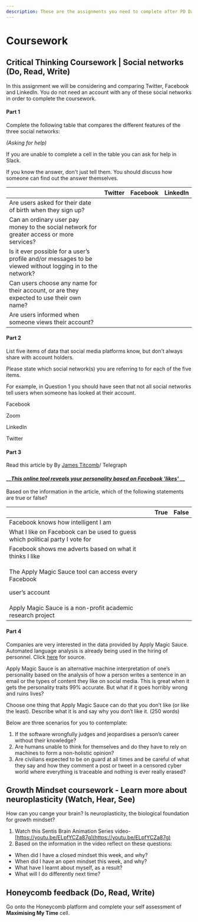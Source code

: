 ```yaml
---
description: These are the assignments you need to complete after PD Day 2
---
```


# Coursework

## Critical Thinking Coursework \| Social networks \(Do, Read, Write\)

In this assignment we will be considering and comparing Twitter, Facebook and LinkedIn. You do not need an account with any of these social networks in order to complete the coursework. 

#### Part 1

Complete the following table that compares the different features of the three social networks: 

_\(Asking for help\)_

If you are unable to complete a cell in the table you can ask for help in Slack. 

If you know the answer, don't just tell them. You should discuss how someone can find out the answer themselves. 

|  | Twitter | Facebook | LinkedIn |
| :--- | :--- | :--- | :--- |
| Are users asked for their date of birth when they sign up? |  |  |  |
| Can an ordinary user pay money to the social network for greater access or more services? |  |  |  |
| Is it ever possible for a user’s profile and/or messages to be viewed without logging in to the network? |  |  |  |
| Can users choose any name for their account, or are they expected to use their own name? |  |  |  |
| Are users informed when someone views their account? |  |  |  |

#### Part 2 

List five items of data that social media platforms know, but don't always share with account holders. 

Please state which social network\(s\) you are referring to for each of the five items. 

For example, in Question 1 you should have seen that not all social networks tell users when someone has looked at their account. 

Facebook  

Zoom 

LinkedIn 

Twitter

#### Part 3

Read this article by By [James Titcomb](http://preview.telegraph.co.uk/journalists/james-titcomb/)/ Telegraph

#### \_\_[_This online tool reveals your personality based on Facebook 'likes'_ ](https://personaldevelopment.codeyourfuture.io/sessions/pd-session-2/coursework/this-online-tool-reveals-your-personality-based-on-facebook-likes)\_\_

Based on the information in the article, which of the following statements are true or false? 

<table>
  <thead>
    <tr>
      <th style="text-align:left"></th>
      <th style="text-align:left">True</th>
      <th style="text-align:left">False</th>
    </tr>
  </thead>
  <tbody>
    <tr>
      <td style="text-align:left">Facebook knows how intelligent I am</td>
      <td style="text-align:left"></td>
      <td style="text-align:left"></td>
    </tr>
    <tr>
      <td style="text-align:left">What I like on Facebook can be used to guess which political party I vote
        for</td>
      <td style="text-align:left"></td>
      <td style="text-align:left"></td>
    </tr>
    <tr>
      <td style="text-align:left">Facebook shows me adverts based on what it thinks I like</td>
      <td style="text-align:left"></td>
      <td style="text-align:left"></td>
    </tr>
    <tr>
      <td style="text-align:left">
        <p>The Apply Magic Sauce tool can access every Facebook</p>
        <p>user&#x2019;s account</p>
      </td>
      <td style="text-align:left"></td>
      <td style="text-align:left"></td>
    </tr>
    <tr>
      <td style="text-align:left">Apply Magic Sauce is a non-profit academic research project</td>
      <td style="text-align:left"></td>
      <td style="text-align:left"></td>
    </tr>
  </tbody>
</table>

#### Part 4

Companies are very interested in the data provided by Apply Magic Sauce. Automated language analysis is already being used in the hiring of personnel. Click [here](https://www.scientificamerican.com/article/the-internet-knows-you-better-than-your-spouse-does/) for source.  
  
Apply Magic Sauce is an alternative machine interpretation of one’s personality based on the analysis of how a person writes a sentence in an email or the types of content they like on social media. This is great when it gets the personality traits 99% accurate. But what if it goes horribly wrong and ruins lives?  
  
Choose one thing that Apply Magic Sauce can do that you don’t like \(or like the least\). Describe what it is and say why you don’t like it. \(250 words\) 

Below are three scenarios for you to contemplate:

1. If the software wrongfully judges and jeopardises a person’s career without their knowledge?
2. Are humans unable to think for themselves and do they have to rely on machines to form a non-holistic opinion?
3. Are civilians expected to be on guard at all times and be careful of what they say and how they comment a post or tweet in a censored cyber world where everything is traceable and nothing is ever really erased?

## Growth Mindset coursework - Learn more about neuroplasticity \(Watch, Hear, See\) 

How can you cange your brain? Is neuroplasticity, the biological foundation for growth mindset?   
1. Watch this Sentis Brain Animation Series video- [https://youtu.be/ELpfYCZa87g](https://youtu.be/ELpfYCZa87g)  
2. Based on the information in the video reflect on these questions:   


* When  did I have a closed mindset this week, and why?
* When did I have an open mindset this week, and why?
* What have I learnt about myself, as a result?
* What will I do differently next time?

## Honeycomb feedback \(Do, Read, Write\)

Go onto the Honeycomb platform and complete your self assessment of **Maximising My Time** cell. 


